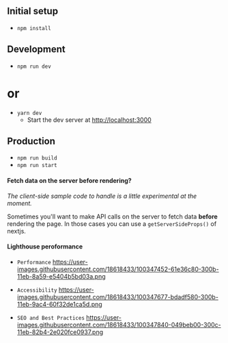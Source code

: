 
## Initial setup

- `npm install`

## Development

- `npm run dev`
# or
- `yarn dev`
  - Start the dev server at [http://localhost:3000](http://localhost:3000)


## Production

- `npm run build`
- `npm run start`

#### Fetch data on the server before rendering?

_The client-side sample code to handle is a little experimental at the moment._

Sometimes you'll want to make API calls on the server to fetch data **before** rendering the page. In those cases you can use a `getServerSideProps()` of nextjs.


#### Lighthouse peroformance

-  `Performance`
https://user-images.githubusercontent.com/18618433/100347452-61e36c80-300b-11eb-8a59-e5404b5bd03a.png

- `Accessibility`
https://user-images.githubusercontent.com/18618433/100347677-bdadf580-300b-11eb-9ac4-60f32de1ca5d.png

- `SEO and Best Practices`
https://user-images.githubusercontent.com/18618433/100347840-049beb00-300c-11eb-82b4-2e020fce0937.png




